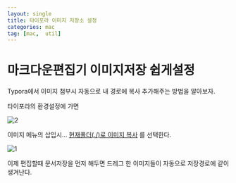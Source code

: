 ```yaml
---
layout: single
title: 타이포라 이미지 저장소 설정
categories: mac
tag: [mac,  util]
---
```


# 마크다운편집기 이미지저장 쉽게설정

Typora에서 이미지 첨부시 자동으로 내 경로에 복사 추가해주는 방법을 알아보자.

타이포라의 환경설정에 가면

![2](../../images/2020-1-2-typora/2.png)

이미지 메뉴의 삽입시...  <u>현재폴더(./)로 이미지 복사</u> 를 선택한다.

![1](../../images/2020-1-2-typora/1.png)

이제 편집할때 문서저장을 먼저 해두면 드레그 한 이미지들이 자동으로 저장경로에 같이 생겨난다.